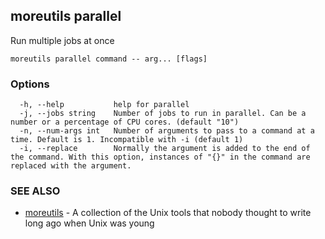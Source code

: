 ## moreutils parallel

Run multiple jobs at once

```
moreutils parallel command -- arg... [flags]
```

### Options

```
  -h, --help           help for parallel
  -j, --jobs string    Number of jobs to run in parallel. Can be a number or a percentage of CPU cores. (default "10")
  -n, --num-args int   Number of arguments to pass to a command at a time. Default is 1. Incompatible with -i (default 1)
  -i, --replace        Normally the argument is added to the end of the command. With this option, instances of "{}" in the command are replaced with the argument.
```

### SEE ALSO

* [moreutils](moreutils.md)	 - A collection of the Unix tools that nobody thought to write long ago when Unix was young

